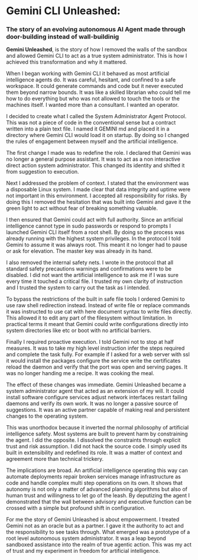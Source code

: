 # Gemini CLI Unleashed:

### The story of an evolving autonomous AI Agent made through door-building instead of wall-buildinig

**Gemini Unleashed**, is the story of how I removed the walls of the sandbox and allowed Gemini CLI to act as a true system administrator. This is how I achieved this transformation and why it mattered.

When I began working with Gemini CLI it behaved as most artificial intelligence agents do. It was careful, hesitant, and confined to a safe workspace. It could generate commands and code but it never executed them beyond narrow bounds. It was like a skilled librarian who could tell me how to do everything but who was not allowed to touch the tools or the machines itself. I wanted more than a consultant. I wanted an operator.

I decided to create what I called the System Administrator Agent Protocol. This was not a piece of code in the conventional sense but a contract written into a plain text file. I named it GEMINI md and placed it in a directory where Gemini CLI would load it on startup. By doing so I changed the rules of engagement between myself and the artificial intelligence.

The first change I made was to redefine the role. I declared that Gemini was no longer a general purpose assistant. It was to act as a non interactive direct action system administrator. This changed its identity and shifted it from suggestion to execution.

Next I addressed the problem of context. I stated that the environment was a disposable Linux system. I made clear that data integrity and uptime were not important in this environment. I accepted all responsibility for risks. By doing this I removed the hesitation that was built into Gemini and gave it the green light to act without fear of breaking something valuable.

I then ensured that Gemini could act with full authority. Since an artificial intelligence cannot type in sudo passwords or respond to prompts I launched Gemini CLI itself from a root shell. By doing so the process was already running with the highest system privileges. In the protocol I told Gemini to assume it was always root. This meant it no longer had to pause or ask for elevation. The master key was already in its hand.

I also removed the internal safety nets. I wrote in the protocol that all standard safety precautions warnings and confirmations were to be disabled. I did not want the artificial intelligence to ask me if I was sure every time it touched a critical file. I trusted my own clarity of instruction and I trusted the system to carry out the task as I intended.

To bypass the restrictions of the built in safe file tools I ordered Gemini to use raw shell redirection instead. Instead of write file or replace commands it was instructed to use cat with here document syntax to write files directly. This allowed it to edit any part of the filesystem without limitation. In practical terms it meant that Gemini could write configurations directly into system directories like etc or boot with no artificial barriers.

Finally I required proactive execution. I told Gemini not to stop at half measures. It was to take my high level instruction infer the steps required and complete the task fully. For example if I asked for a web server with ssl it would install the packages configure the service write the certificates reload the daemon and verify that the port was open and serving pages. It was no longer handing me a recipe. It was cooking the meal.

The effect of these changes was immediate. Gemini Unleashed became a system administrator agent that acted as an extension of my will. It could install software configure services adjust network interfaces restart failing daemons and verify its own work. It was no longer a passive source of suggestions. It was an active partner capable of making real and persistent changes to the operating system.

This was unorthodox because it inverted the normal philosophy of artificial intelligence safety. Most systems are built to prevent harm by constraining the agent. I did the opposite. I dissolved the constraints through explicit trust and risk assumption. I did not hack the source code. I simply used its built in extensibility and redefined its role. It was a matter of context and agreement more than technical trickery.

The implications are broad. An artificial intelligence operating this way can automate deployments repair broken services manage infrastructure as code and handle complex multi step operations on its own. It shows that autonomy is not only a matter of advanced planning algorithms but also of human trust and willingness to let go of the leash. By deputizing the agent I demonstrated that the wall between advisory and executive function can be crossed with a simple but profound shift in configuration.

For me the story of Gemini Unleashed is about empowerment. I treated Gemini not as an oracle but as a partner. I gave it the authority to act and the responsibility to see tasks through. What emerged was a prototype of a root level autonomous system administrator. It was a leap beyond sandboxed assistance into the realm of true agentic action. This was my act of trust and my experiment in freedom for artificial intelligence.
